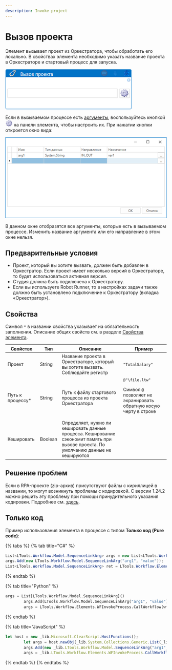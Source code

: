 ```yaml
---
description: Invoke project
---
```



# Вызов проекта

Элемент вызывает проект из Оркестратора, чтобы обработать его локально. В свойствах элемента необходимо указать название проекта в Оркестраторе и стартовый процесс для запуска. 

![Элемент «Вызов проекта»](<../../../../.gitbook/assets/Вызов проекта.png>)

Если в вызываемом процессе есть [аргументы](https://docs.primo-rpa.ru/primo-rpa/primo-studio/process/args), воспользуйтесь кнопкой ![](<../../../../.gitbook/assets/args-link-process2.png>) на панели элемента, чтобы настроить их. При нажатии кнопки откроется окно вида:

![Диалог с аргументами](<../../../../.gitbook/assets/args-window.png>)

В данном окне отобразятся все аргументы, которые есть в вызываемом процессе. Изменить название аргумента или его направление в этом окне нельзя.

## Предварительные условия

* Проект, который вы хотите вызвать, должен быть добавлен в Оркестратор. Если проект имеет несколько версий в Оркестраторе, то будет использоваться активная версия.
* Студия должна быть подключена к Оркестратору.
* Если вы используете Robot Runner, то в настройках задачи также должно быть установлено подключение к Оркестратору (вкладка «Оркестратор»). 

   
## Свойства
Символ `*` в названии свойства указывает на обязательность заполнения. Описание общих свойств см. в разделе [Свойства элемента](https://docs.primo-rpa.ru/primo-rpa/primo-studio/process/elements#svoistva-elementa).


| Свойство          | Тип                                                     | Описание                                     |  Пример        |  
| ----------------- | ------------------------------------------------------- | -------------------------------------------- | -------------- |
| Проект            | String                                                  | Название проекта в Оркестраторе, который вы хотите вызвать. Соблюдайте регистр | `"TotalSalary"`  |
| Путь к процессу\* | String                                                  | Путь к файлу стартового процесса из проекта Оркестратора | `@"\file.ltw"` <p></p>  <p>Символ `@` позволяет не экранировать обратную косую черту в строке </p> |
| Кешировать        | Boolean                                                 | Определяет, нужно ли кешировать данные процесса. Кеширование сэкономит память при вызове проекта. По умолчанию данные не кешируются |  |



## Решение проблем

Если в RPA-проекте (zip-архив) присутствуют файлы с кириллицей в названии, то могут возникнуть проблемы с кодировкой. С версии 1.24.2 можно решить эту проблему при помощи принудительного указания кодировки. Подробнее см. [здесь](https://docs.primo-rpa.ru/primo-rpa/orchestrator/orchestrator-sys-admin/fine-tuning/encoding-cyrillic).





## Только код
Пример использования элемента в процессе с типом **Только код (Pure code)**:

{% tabs %}
{% tab title="C#" %}
```csharp
List<LTools.Workflow.Model.SequenceLinkArg> args = new List<LTools.Workflow.Model.SequenceLinkArg>();
args.Add(new LTools.Workflow.Model.SequenceLinkArg("arg1", "value"));
List<LTools.Workflow.Model.SequenceLinkArg> ret = LTools.Workflow.Elements.WFInvokeProcess.CallWorkflow(wf, @"\Main.ltw", "Project Name", args);
```
{% endtab %}

{% tab title="Python" %}
```python
args = List[LTools.Workflow.Model.SequenceLinkArg]()
		args.Add(LTools.Workflow.Model.SequenceLinkArg("arg1", "value"))
		args = LTools.Workflow.Elements.WFInvokeProcess.CallWorkflow(wf, "\Main.ltw", "Project Name", args)
```
{% endtab %}

{% tab title="JavaScript" %}
```javascript
let host = new _lib.Microsoft.ClearScript.HostFunctions();
		let args = host.newObj(_lib.System.Collections.Generic.List(_lib.LTools.Workflow.Model.SequenceLinkArg));
		args.Add(new _lib.LTools.Workflow.Model.SequenceLinkArg("arg1", "value"));
		args = _lib.LTools.Workflow.Elements.WFInvokeProcess.CallWorkflow(wf, "\\Main.ltw", "Project Name", args, false);
```
{% endtab %}
{% endtabs %}






